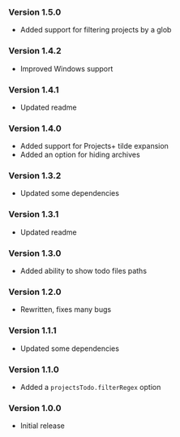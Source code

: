 ### Version 1.5.0
- Added support for filtering projects by a glob

### Version 1.4.2
- Improved Windows support

### Version 1.4.1
- Updated readme

### Version 1.4.0
- Added support for Projects+ tilde expansion
- Added an option for hiding archives

### Version 1.3.2
- Updated some dependencies

### Version 1.3.1
- Updated readme

### Version 1.3.0
- Added ability to show todo files paths

### Version 1.2.0
- Rewritten, fixes many bugs

### Version 1.1.1
- Updated some dependencies

### Version 1.1.0
- Added a `projectsTodo.filterRegex` option

### Version 1.0.0
- Initial release
